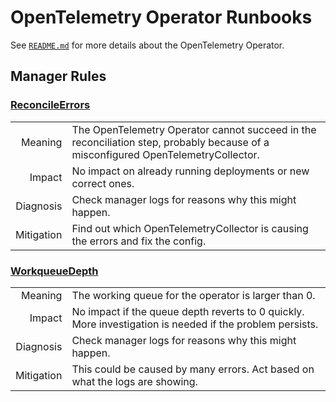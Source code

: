 # OpenTelemetry Operator Runbooks

See [`README.md`](../README.md) for more details about the OpenTelemetry Operator.

## Manager Rules

### [ReconcileErrors](#reconcileerrors)

|||
|-:|-|
| Meaning | The OpenTelemetry Operator cannot succeed in the reconciliation step, probably because of a misconfigured OpenTelemetryCollector. |
| Impact | No impact on already running deployments or new correct ones. |
| Diagnosis | Check manager logs for reasons why this might happen. |
| Mitigation | Find out which OpenTelemetryCollector is causing the errors and fix the config. |

### [WorkqueueDepth](#workqueuedepth)

|||
|-:|-|
| Meaning | The working queue for the operator is larger than 0. |
| Impact | No impact if the queue depth reverts to 0 quickly. More investigation is needed if the problem persists. |
| Diagnosis | Check manager logs for reasons why this might happen. |
| Mitigation | This could be caused by many errors. Act based on what the logs are showing. |